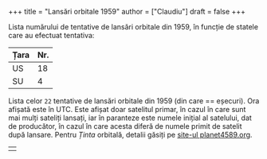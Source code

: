 +++
title = "Lansări orbitale 1959"
author = ["Claudiu"]
draft = false
+++

Lista numărului de tentative de lansări orbitale din 1959, în funcție de statele care au efectuat tentativa:

| Țara | Nr. |
|------|-----|
| US   | 18  |
| SU   | 4   |

Lista celor `22` tentative de lansări orbitale din 1959 (din care == eșecuri). Ora afișată este în UTC. Este afișat doar satelitul primar, în cazul în care sunt mai mulți sateliți lansați, iar în paranteze este numele inițial al satelului, dat de producător, în cazul în care acesta diferă de numele primit de satelit după lansare. Pentru _Ținta_ orbitală, detalii găsiți pe [site-ul planet4589.org](https://planet4589.org/space/log/orbcat.html).

|  |
|--|
|  |